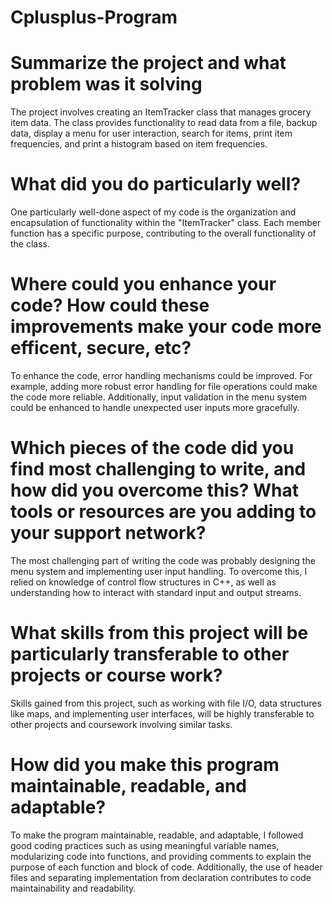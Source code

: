 # Cplusplus-Program

# Summarize the project and what problem was it solving 
The project involves creating an ItemTracker class that manages grocery item data. 
The class provides functionality to read data from a file, backup data, display a menu for user interaction, search for items, print item frequencies, and print a histogram based on item frequencies.

# What did you do particularly well? 
One particularly well-done aspect of my code is the organization and encapsulation of functionality within the "ItemTracker" class. 
Each member function has a specific purpose, contributing to the overall functionality of the class.

# Where could you enhance your code? How could these improvements make your code more efficent, secure, etc? 
To enhance the code, error handling mechanisms could be improved. 
For example, adding more robust error handling for file operations could make the code more reliable. 
Additionally, input validation in the menu system could be enhanced to handle unexpected user inputs more gracefully.

# Which pieces of the code did you find most challenging to write, and how did you overcome this? What tools or resources are you adding to your support network?
The most challenging part of writing the code was probably designing the menu system and implementing user input handling. 
To overcome this, I relied on knowledge of control flow structures in C++, as well as understanding how to interact with standard input and output streams.

# What skills from this project will be particularly transferable to other projects or course work?
Skills gained from this project, such as working with file I/O, data structures like maps, and implementing user interfaces, will be highly transferable to other projects and coursework involving similar tasks.

# How did you make this program maintainable, readable, and adaptable?
To make the program maintainable, readable, and adaptable, I followed good coding practices such as using meaningful variable names, modularizing code into functions, and providing comments to explain the purpose of each function and block of code. 
Additionally, the use of header files and separating implementation from declaration contributes to code maintainability and readability.




